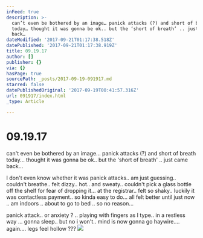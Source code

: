 ```yaml
---
inFeed: true
description: >-
  can’t even be bothered by an image… panick attacks (?) and short of breath
  today… thought it was gonna be ok.. but the ‘short of breath’ .. just came
  back… 
dateModified: '2017-09-21T01:17:38.518Z'
datePublished: '2017-09-21T01:17:38.919Z'
title: 09.19.17
author: []
publisher: {}
via: {}
hasPage: true
sourcePath: _posts/2017-09-19-091917.md
starred: false
datePublishedOriginal: '2017-09-19T00:41:57.316Z'
url: 091917/index.html
_type: Article

---
```

# 09.19.17

can't even be bothered by an image... panick attacks (?) and short of breath today... thought it was gonna be ok.. but the 'short of breath' .. just came back... 

I don't even know whether it was panick attacks.. am just guessing.. couldn't breathe.. felt dizzy.. hot.. and sweaty.. couldn't pick a glass bottle off the shelf for fear of dropping it... at the registrar.. felt so shaky.. luckily it was contactless payment.. so kinda easy to do... all felt better until just now .. am indoors .. about to go to bed .. so no reason... 

panick attack.. or anxiety ? .. playing with fingers as I type.. in a restless way ... gonna sleep.. but no i won't.. mind is now gonna go haywire.... again.... legs feel hollow ???
![](https://the-grid-user-content.s3-us-west-2.amazonaws.com/7d12deaf-6ae0-4c1f-96ee-32ee7c871409.jpg)
